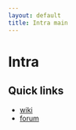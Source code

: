 ```yaml
---
layout: default
title: Intra main
---
```


Intra
==============


Quick links
--------------


- [wiki](wiki/)
- [forum](forum_main/)

<!--
## Upcoming events 

<iframe src="https://www.google.com/calendar/embed?showTitle=0&amp;showNav=0&amp;showDate=0&amp;showPrint=0&amp;showTabs=0&amp;showCalendars=0&amp;showTz=0&amp;mode=AGENDA&amp;height=600&amp;wkst=2&amp;bgcolor=%23FFFFFF&amp;src=aleksanteri.salamanteri%40gmail.com&amp;color=%23875509&amp;ctz=Europe%2FHelsinki" style=" border-width:0 " width="500" height="250" frameborder="0" scrolling="no"></iframe>

- [Download events in ical-format](https://www.google.com/calendar/ical/aleksanteri.salamanteri%40gmail.com/public/basic.ics)

-->



